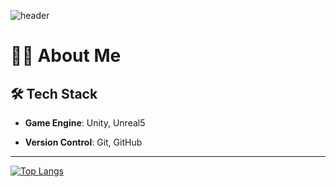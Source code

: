 
<!--
**jineeeAn/jineeeAn** is a ✨ _special_ ✨ repository because its `README.md` (this file) appears on your GitHub profile.

Here are some ideas to get you started:

- 🔭 I’m currently working on ...
- 🌱 I’m currently learning ...
- 👯 I’m looking to collaborate on ...
- 🤔 I’m looking for help with ...
- 💬 Ask me about ...
- 📫 How to reach me: ...
- 😄 Pronouns: ...
- ⚡ Fun fact: ...
-->
![header](https://capsule-render.vercel.app/api?type=venom&text=Set%20the%20Tone&height=250&color=gradient)

<!--![Anurag's GitHub stats-Dark](https://github-readme-stats.vercel.app/api?username=jineeeAn&show_icons=true&theme=radical)
-->

# 👩‍💻 About Me

## 🛠 Tech Stack
- **Game Engine**: Unity, Unreal5
<!-- - **SLAM**: RTAB-Map, ORB-SLAM3, PLVS
- **ML 연동**: YOLOv5/8, ONNX, Unity Barracuda -->
- **Version Control**: Git, GitHub

<!-- ## 🌐 협업과 비전
사용자와 환경 모두를 고려한 개발을 지향합니다.  
기술을 넘어 ‘사람과 세상에 도움이 되는 인터랙션’을 만들어가는 것이 제 목표입니다.  
현재는 **Apple Vision Pro, Meta Quest 3** 등 차세대 XR 기기를 활용한 콘텐츠 개발을 연구 중입니다. -->

---



[![Top Langs](https://github-readme-stats.vercel.app/api/top-langs/?username=jineeeAn&width=1000)](https://github.com/anuraghazra/github-readme-stats)
